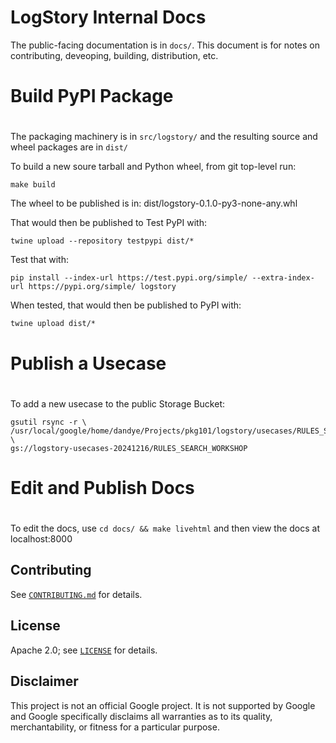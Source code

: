 # LogStory Internal Docs

The public-facing documentation is in `docs/`. This document is for notes on contributing, deveoping, building, distribution, etc.

#
# Build PyPI Package
#

The packaging machinery is in `src/logstory/` and the resulting source and wheel packages are in `dist/`

To build a new soure tarball and Python wheel, from git top-level run:
```
make build
```

The wheel to be published is in: dist/logstory-0.1.0-py3-none-any.whl

That would then be published to Test PyPI with:

```
twine upload --repository testpypi dist/*
```

Test that with:
```
pip install --index-url https://test.pypi.org/simple/ --extra-index-url https://pypi.org/simple/ logstory
```

When tested, that would then be published to PyPI with:
```
twine upload dist/*
```

#
# Publish a Usecase
#

To add a new usecase to the public Storage Bucket:
```
gsutil rsync -r \
/usr/local/google/home/dandye/Projects/pkg101/logstory/usecases/RULES_SEARCH_WORKSHOP \
gs://logstory-usecases-20241216/RULES_SEARCH_WORKSHOP
```

#
# Edit and Publish Docs
#

To edit the docs, use `cd docs/ && make livehtml` and then view the docs at localhost:8000

## Contributing

See [`CONTRIBUTING.md`](CONTRIBUTING.md) for details.

## License

Apache 2.0; see [`LICENSE`](LICENSE) for details.

## Disclaimer

This project is not an official Google project. It is not supported by
Google and Google specifically disclaims all warranties as to its quality,
merchantability, or fitness for a particular purpose.
